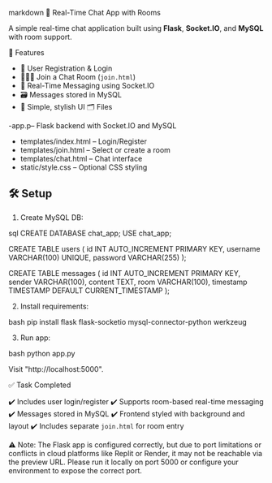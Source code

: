 


markdown
 💬 Real-Time Chat App with Rooms

A simple real-time chat application built using **Flask**, **Socket.IO**, and **MySQL** with room support.

 🚀 Features

- 🔐 User Registration & Login
- 🧑‍🤝‍🧑 Join a Chat Room (`join.html`)
- 💬 Real-Time Messaging using Socket.IO
- 🗃️ Messages stored in MySQL
- 🎨 Simple, stylish UI
 🗂️ Files

-app.p– Flask backend with Socket.IO and MySQL
- templates/index.html – Login/Register
- templates/join.html – Select or create a room
- templates/chat.html – Chat interface
- static/style.css – Optional CSS styling

## 🛠️ Setup

1. Create MySQL DB:

sql
CREATE DATABASE chat_app;
USE chat_app;

CREATE TABLE users (
  id INT AUTO_INCREMENT PRIMARY KEY,
  username VARCHAR(100) UNIQUE,
  password VARCHAR(255)
);

CREATE TABLE messages (
  id INT AUTO_INCREMENT PRIMARY KEY,
  sender VARCHAR(100),
  content TEXT,
  room VARCHAR(100),
  timestamp TIMESTAMP DEFAULT CURRENT_TIMESTAMP
);


2. Install requirements:

bash
pip install flask flask-socketio mysql-connector-python werkzeug


3. Run app:

bash
python app.py


Visit "http://localhost:5000".

✅ Task Completed

✔️ Includes user login/register
✔️ Supports room-based real-time messaging
✔️ Messages stored in MySQL
✔️ Frontend styled with background and layout
✔️ Includes separate `join.html` for room entry

⚠️ Note: The Flask app is configured correctly, but due to port limitations or conflicts in cloud platforms like Replit or Render, it may not be reachable via the preview URL. Please run it locally on port 5000 or configure your environment to expose the correct port.

